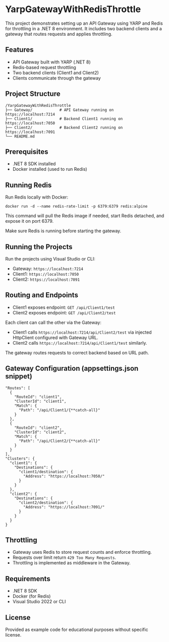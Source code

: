 # YarpGatewayWithRedisThrottle

This project demonstrates setting up an API Gateway using YARP and Redis for throttling in a .NET 8 environment. It includes two backend clients and a gateway that routes requests and applies throttling.

## Features

- API Gateway built with YARP (.NET 8)
- Redis-based request throttling
- Two backend clients (Client1 and Client2)
- Clients communicate through the gateway

## Project Structure

    /YarpGatewayWithRedisThrottle
    ├── Gateway/            # API Gateway running on https://localhost:7214
    ├── Client1/            # Backend Client1 running on https://localhost:7050
    ├── Client2/            # Backend Client2 running on https://localhost:7091
    └── README.md

## Prerequisites

- .NET 8 SDK installed
- Docker installed (used to run Redis)

## Running Redis

Run Redis locally with Docker:

    docker run -d --name redis-rate-limit -p 6379:6379 redis:alpine

This command will pull the Redis image if needed, start Redis detached, and expose it on port 6379.

Make sure Redis is running before starting the gateway.

## Running the Projects

Run the projects using Visual Studio or CLI:

- Gateway: `https://localhost:7214`
- Client1: `https://localhost:7050`
- Client2: `https://localhost:7091`

## Routing and Endpoints

- Client1 exposes endpoint: `GET /api/Client1/test`
- Client2 exposes endpoint: `GET /api/Client2/test`

Each client can call the other via the Gateway:

- Client1 calls `https://localhost:7214/api/Client2/test` via injected HttpClient configured with Gateway URL.
- Client2 calls `https://localhost:7214/api/Client1/test` similarly.

The gateway routes requests to correct backend based on URL path.

## Gateway Configuration (appsettings.json snippet)

    "Routes": [
      {
        "RouteId": "client1",
        "ClusterId": "client1",
        "Match": {
          "Path": "/api/Client1/{**catch-all}"
        }
      },
      {
        "RouteId": "client2",
        "ClusterId": "client2",
        "Match": {
          "Path": "/api/Client2/{**catch-all}"
        }
      }
    ],
    "Clusters": {
      "client1": {
        "Destinations": {
          "client1/destination": {
            "Address": "https://localhost:7050/"
          }
        }
      },
      "client2": {
        "Destinations": {
          "client2/destination": {
            "Address": "https://localhost:7091/"
          }
        }
      }
    }

## Throttling

- Gateway uses Redis to store request counts and enforce throttling.
- Requests over limit return `429 Too Many Requests`.
- Throttling is implemented as middleware in the Gateway.

## Requirements

- .NET 8 SDK
- Docker (for Redis)
- Visual Studio 2022 or CLI

## License

Provided as example code for educational purposes without specific license.
